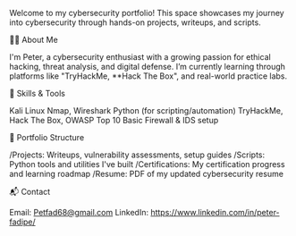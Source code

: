 Welcome to my cybersecurity portfolio!
This space showcases my journey into cybersecurity through hands-on projects, writeups, and scripts.

👨‍💻 About Me

I'm Peter, a cybersecurity enthusiast with a growing passion for ethical hacking, threat analysis, and digital defense.
I’m currently learning through platforms like "TryHackMe, **Hack The Box", and real-world practice labs.

🧰 Skills & Tools

Kali Linux
Nmap, Wireshark
Python (for scripting/automation)
TryHackMe, Hack The Box, OWASP Top 10
Basic Firewall & IDS setup

📁 Portfolio Structure

/Projects: Writeups, vulnerability assessments, setup guides
/Scripts: Python tools and utilities I've built
/Certifications: My certification progress and learning roadmap
/Resume: PDF of my updated cybersecurity resume

📬 Contact

Email: Petfad68@gmail.com
LinkedIn: https://www.linkedin.com/in/peter-fadipe/
